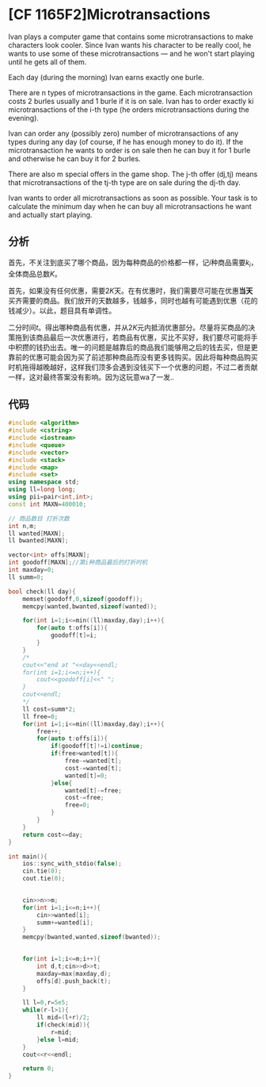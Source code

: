 # [CF 1165F2]Microtransactions

Ivan plays a computer game that contains some microtransactions to make characters look cooler. Since Ivan wants his character to be really cool, he wants to use some of these microtransactions — and he won't start playing until he gets all of them.

<!--more-->

Each day (during the morning) Ivan earns exactly one burle.

There are n types of microtransactions in the game. Each microtransaction costs 2 burles usually and 1 burle if it is on sale. Ivan has to order exactly ki microtransactions of the i-th type (he orders microtransactions during the evening).

Ivan can order any (possibly zero) number of microtransactions of any types during any day (of course, if he has enough money to do it). If the microtransaction he wants to order is on sale then he can buy it for 1 burle and otherwise he can buy it for 2 burles.

There are also m special offers in the game shop. The j-th offer (dj,tj) means that microtransactions of the tj-th type are on sale during the dj-th day.

Ivan wants to order all microtransactions as soon as possible. Your task is to calculate the minimum day when he can buy all microtransactions he want and actually start playing.

## 分析

首先，不关注到底买了哪个商品，因为每种商品的价格都一样，记$i$种商品需要$k_i$，全体商品总数$K$。

首先，如果没有任何优惠，需要$2K$天。在有优惠时，我们需要尽可能在优惠**当天**买齐需要的商品。我们放开的天数越多，钱越多，同时也越有可能遇到优惠（花的钱减少）。以此，题目具有单调性。

二分时间$t$。得出哪种商品有优惠，并从$2K$元内抵消优惠部分。尽量将买商品的决策拖到该商品最后一次优惠进行，若商品有优惠，买比不买好，我们要尽可能将手中积攒的钱扔出去。唯一的问题是越靠后的商品我们能够用之后的钱去买，但是更靠前的优惠可能会因为买了前述那种商品而没有更多钱购买。因此将每种商品购买时机拖得越晚越好，这样我们顶多会遇到没钱买下一个优惠的问题，不过二者贡献一样，这对最终答案没有影响。因为这玩意wa了一发..

## 代码

```cpp
#include <algorithm>
#include <cstring>
#include <iostream>
#include <queue>
#include <vector>
#include <stack>
#include <map>
#include <set>
using namespace std;
using ll=long long;
using pii=pair<int,int>;
const int MAXN=400010;

// 商品数目 打折次数
int n,m;
ll wanted[MAXN];
ll bwanted[MAXN];

vector<int> offs[MAXN];
int goodoff[MAXN];//第i种商品最后的打折时机
int maxday=0;
ll summ=0;

bool check(ll day){
	memset(goodoff,0,sizeof(goodoff));
	memcpy(wanted,bwanted,sizeof(wanted));

	for(int i=1;i<=min((ll)maxday,day);i++){
		for(auto t:offs[i]){
			goodoff[t]=i;
		}
	}
	/*
	cout<<"end at "<<day<<endl;
	for(int i=1;i<=n;i++){
		cout<<goodoff[i]<<" ";
	}
	cout<<endl;
	*/
	ll cost=summ*2;
	ll free=0;
	for(int i=1;i<=min((ll)maxday,day);i++){
		free++;
		for(auto t:offs[i]){
			if(goodoff[t]!=i)continue;
			if(free>wanted[t]){
				free-=wanted[t];
				cost-=wanted[t];
				wanted[t]=0;
			}else{
				wanted[t]-=free;
				cost-=free;
				free=0;
			}
		}
	}
	return cost<=day;
}

int main(){
    ios::sync_with_stdio(false);
	cin.tie(0);
	cout.tie(0);

	
	cin>>n>>m;
	for(int i=1;i<=n;i++){
		cin>>wanted[i];
		summ+=wanted[i];
	}
	memcpy(bwanted,wanted,sizeof(bwanted));

	
	for(int i=1;i<=m;i++){
		int d,t;cin>>d>>t;
		maxday=max(maxday,d);
		offs[d].push_back(t);
	}

	ll l=0,r=5e5;
	while(r-l>1){
		ll mid=(l+r)/2;
		if(check(mid)){
			r=mid;
		}else l=mid;
	}
	cout<<r<<endl;

	return 0;
}
```

